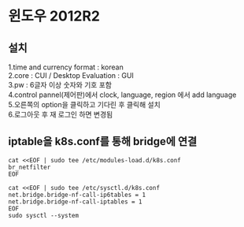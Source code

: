 # 윈도우 2012R2

## 설치 
1.time and currency format : korean  
2.core : CUI / Desktop Evaluation : GUI  
3.pw : 6글자 이상 숫자와 기호 포함  
4.control pannel(제어판)에서 clock, language, region 에서 add language  
5.오른쪽의 option을 클릭하고 기다린 후 클릭해 설치  
6.로그아웃 후 재 로그인 하면 변경됨
    
## iptable을 k8s.conf를 통해 bridge에 연결

    cat <<EOF | sudo tee /etc/modules-load.d/k8s.conf
    br_netfilter
    EOF

    cat <<EOF | sudo tee /etc/sysctl.d/k8s.conf
    net.bridge.bridge-nf-call-ip6tables = 1
    net.bridge.bridge-nf-call-iptables = 1
    EOF
    sudo sysctl --system
    
